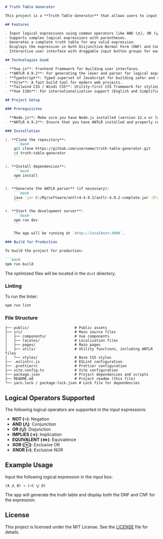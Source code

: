 ```md
# Truth Table Generator

This project is a **Truth Table Generator** that allows users to input logical expressions and generate corresponding truth tables. The project is built using Vue.js and ANTLR for parsing the logical expressions.

## Features

- Input logical expressions using common operators like AND (⋀), OR (⋁), NOT (¬), etc.
- Supports complex logical expressions with parentheses.
- Generates a complete truth table for any valid expression.
- Displays the expression in both Disjunctive Normal Form (DNF) and Conjunctive Normal Form (CNF).
- Interactive user interface with draggable input button groups for ease of use.

## Technologies Used

- **Vue.js**: Frontend framework for building user interfaces.
- **ANTLR 4.9.2**: For generating the lexer and parser for logical expressions.
- **TypeScript**: Typed superset of JavaScript for building safer and scalable applications.
- **Vite**: A fast build tool for modern web projects.
- **Tailwind CSS / Windi CSS**: Utility-first CSS framework for styling.
- **Vue I18n**: For internationalization support (English and Simplified Chinese).

## Project Setup

### Prerequisites

- **Node.js**: Make sure you have Node.js installed (version 12.x or later).
- **ANTLR 4.9.2**: Ensure that you have ANTLR installed and properly configured.

### Installation

1. **Clone the repository**:
    ```bash
    git clone https://github.com/username/truth-table-generator.git
    cd truth-table-generator
    ```

2. **Install dependencies**:
    ```bash
    npm install
    ```

3. **Generate the ANTLR parser** (if necessary):
    ```bash
    java -jar C:/My/software/antlr4-4.9.2/antlr-4.9.2-complete.jar -Dlanguage=JavaScript src/utils/Logic.g4
    ```

4. **Start the development server**:
    ```bash
    npm run dev
    ```

    The app will be running at `http://localhost:3000`.

### Build for Production

To build the project for production:

```bash
npm run build
```

The optimized files will be located in the `dist` directory.

### Linting

To run the linter:

```bash
npm run lint
```

### File Structure

```plaintext
├── public/                     # Public assets
├── src/                        # Main source files
│   ├── components/             # Vue components
│   ├── locales/                # Localization files
│   ├── pages/                  # Main pages
│   ├── utils/                  # Utility functions, including ANTLR files
│   └── styles/                 # Base CSS styles
├── .eslintrc.js                # ESLint configuration
├── .prettierrc                 # Prettier configuration
├── vite.config.ts              # Vite configuration
├── package.json                # Project dependencies and scripts
├── README.md                   # Project readme (this file)
└── yarn.lock / package-lock.json # Lock file for dependencies
```

## Logical Operators Supported

The following logical operators are supported in the input expressions:

- **NOT (¬)**: Negation
- **AND (⋀)**: Conjunction
- **OR (⋁)**: Disjunction
- **IMPLIES (→)**: Implication
- **EQUIVALENT (⇔)**: Equivalence
- **XOR (⊕)**: Exclusive OR
- **XNOR (≡)**: Exclusive NOR

## Example Usage

Input the following logical expression in the input box:

```plaintext
(A ⋀ B) → (¬C ⋁ D)
```

The app will generate the truth table and display both the DNF and CNF for the expression.

## License

This project is licensed under the MIT License. See the [LICENSE](LICENSE) file for details.
```